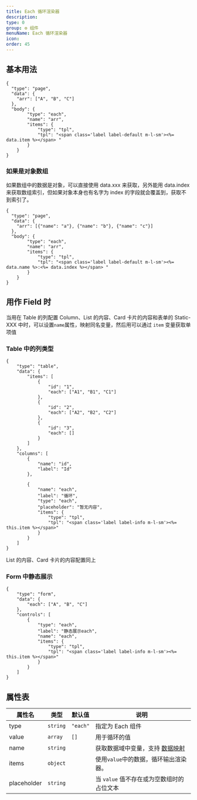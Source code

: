 ```yaml
---
title: Each 循环渲染器
description:
type: 0
group: ⚙ 组件
menuName: Each 循环渲染器
icon:
order: 45
---
```


## 基本用法

```schema: scope="page"
{
  "type": "page",
  "data": {
    "arr": ["A", "B", "C"]
  },
  "body": {
        "type": "each",
        "name": "arr",
        "items": {
            "type": "tpl",
            "tpl": "<span class='label label-default m-l-sm'><%= data.item %></span> "
        }
    }
}
```

### 如果是对象数组

如果数组中的数据是对象，可以直接使用 data.xxx 来获取，另外能用 data.index 来获取数组索引，但如果对象本身也有名字为 index 的字段就会覆盖到，获取不到索引了。

```schema:height="160" scope="page"
{
  "type": "page",
  "data": {
    "arr": [{"name": "a"}, {"name": "b"}, {"name": "c"}]
  },
  "body": {
        "type": "each",
        "name": "arr",
        "items": {
            "type": "tpl",
            "tpl": "<span class='label label-default m-l-sm'><%= data.name %>:<%= data.index %></span> "
        }
    }
}
```

## 用作 Field 时

当用在 Table 的列配置 Column、List 的内容、Card 卡片的内容和表单的 Static-XXX 中时，可以设置`name`属性，映射同名变量，然后用可以通过 `item` 变量获取单项值

### Table 中的列类型

```schema: scope="body"
{
    "type": "table",
    "data": {
        "items": [
            {
                "id": "1",
                "each": ["A1", "B1", "C1"]
            },
            {
                "id": "2",
                "each": ["A2", "B2", "C2"]
            },
            {
                "id": "3",
                "each": []
            }
        ]
    },
    "columns": [
        {
            "name": "id",
            "label": "Id"
        },

        {
            "name": "each",
            "label": "循环",
            "type": "each",
            "placeholder": "暂无内容",
            "items": {
                "type": "tpl",
                "tpl": "<span class='label label-info m-l-sm'><%= this.item %></span>"
            }
        }
    ]
}
```

List 的内容、Card 卡片的内容配置同上

### Form 中静态展示

```schema: scope="body"
{
    "type": "form",
    "data": {
        "each": ["A", "B", "C"]
    },
    "controls": [
        {
            "type": "each",
            "label": "静态展示each",
            "name": "each",
            "items": {
                "type": "tpl",
                "tpl": "<span class='label label-info m-l-sm'><%= this.item %></span>"
            }
        }
    ]
}
```

## 属性表

| 属性名      | 类型     | 默认值   | 说明                                                                |
| ----------- | -------- | -------- | ------------------------------------------------------------------- |
| type        | `string` | `"each"` | 指定为 Each 组件                                                    |
| value       | `array`  | `[]`     | 用于循环的值                                                        |
| name        | `string` |          | 获取数据域中变量，支持 [数据映射](../../docs/concepts/data-mapping) |
| items       | `object` |          | 使用`value`中的数据，循环输出渲染器。                               |
| placeholder | `string` |          | 当 `value` 值不存在或为空数组时的占位文本                           |

